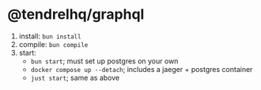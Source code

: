 # @tendrelhq/graphql

1. install: `bun install`
2. compile: `bun compile`
3. start:
   - `bun start`; must set up postgres on your own
   - `docker compose up --detach`; includes a jaeger + postgres container
   - `just start`; same as above

[just]: https://github.com/casey/just
